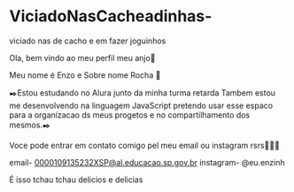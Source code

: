 # ViciadoNasCacheadinhas-
viciado nas de cacho e em fazer joguinhos

Ola, bem vindo ao meu perfil meu anjo🫶

Meu nome é Enzo e Sobre nome Rocha 💙

✒️Estou estudando no Alura junto da minha turma retarda
Tambem estou me desenvolvendo na linguagem JavaScript
pretendo usar esse espaco para a organizacao ds meus progetos e
no compartilhamento dos mesmos.✒️

Voce pode entrar em contato comigo pel meu email ou instagram rsrs🥵🥵🥵

email- 0000109135232XSP@al.educacao.sp.gov.br
instagram- @eu.enzinh

É isso tchau tchau delicios e delicias

